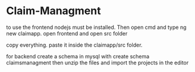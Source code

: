 # Claim-Managment
to use the frontend nodejs must be installed.
Then open cmd and type ng new claimapp.
open frontend and open src folder

copy everything.
paste it inside the claimapp/src folder.


for backend create a schema in mysql with
create schema claimsmanagment
then unzip the files and import the projects in the editor
